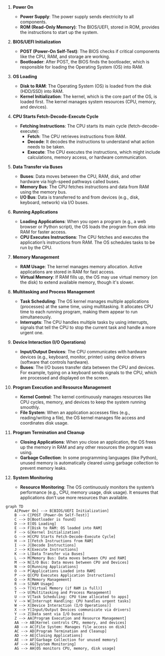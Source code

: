 1. **Power On**  
   - **Power Supply**: The power supply sends electricity to all components.  
   - **ROM (Read-Only Memory)**: The BIOS/UEFI, stored in ROM, provides the instructions to start up the system.

2. **BIOS/UEFI Initialization**  
   - **POST (Power-On Self-Test)**: The BIOS checks if critical components like the CPU, RAM, and storage are working.  
   - **Bootloader**: After POST, the BIOS finds the bootloader, which is responsible for loading the Operating System (OS) into RAM.

3. **OS Loading**  
   - **Disk to RAM**: The Operating System (OS) is loaded from the disk (HDD/SSD) into RAM.  
   - **Kernel Initialization**: The kernel, which is the core part of the OS, is loaded first. The kernel manages system resources (CPU, memory, and devices).

4. **CPU Starts Fetch-Decode-Execute Cycle**  
   - **Fetching Instructions**: The CPU starts its main cycle (fetch-decode-execute):  
     - **Fetch**: The CPU retrieves instructions from RAM.  
     - **Decode**: It decodes the instructions to understand what action needs to be taken.  
     - **Execute**: The CPU executes the instructions, which might include calculations, memory access, or hardware communication.

5. **Data Transfer via Buses**  
   - **Buses**: Data moves between the CPU, RAM, disk, and other hardware via high-speed pathways called buses.  
   - **Memory Bus**: The CPU fetches instructions and data from RAM using the memory bus.  
   - **I/O Bus**: Data is transferred to and from devices (e.g., disk, keyboard, network) via I/O buses.

6. **Running Applications**  
   - **Loading Applications**: When you open a program (e.g., a web browser or Python script), the OS loads the program from disk into RAM for faster access.  
   - **CPU Executes Instructions**: The CPU fetches and executes the application’s instructions from RAM. The OS schedules tasks to be run by the CPU.

7. **Memory Management**  
   - **RAM Usage**: The kernel manages memory allocation. Active applications are stored in RAM for fast access.  
   - **Virtual Memory**: If RAM fills up, the OS may use virtual memory (on the disk) to extend available memory, though it's slower.

8. **Multitasking and Process Management**  
   - **Task Scheduling**: The OS kernel manages multiple applications (processes) at the same time, using multitasking. It allocates CPU time to each running program, making them appear to run simultaneously.  
   - **Interrupts**: The CPU handles multiple tasks by using interrupts, signals that tell the CPU to stop the current task and handle a more urgent one.

9. **Device Interaction (I/O Operations)**  
   - **Input/Output Devices**: The CPU communicates with hardware devices (e.g., keyboard, monitor, printer) using device drivers (software that controls hardware).  
   - **Buses**: The I/O buses transfer data between the CPU and devices. For example, typing on a keyboard sends signals to the CPU, which are processed and displayed on the screen.

10. **Program Execution and Resource Management**  
    - **Kernel Control**: The kernel continuously manages resources like CPU cycles, memory, and devices to keep the system running smoothly.  
    - **File System**: When an application accesses files (e.g., reading/writing a file), the OS kernel manages file access and coordinates disk usage.

11. **Program Termination and Cleanup**  
    - **Closing Applications**: When you close an application, the OS frees up the memory in RAM and any other resources the program was using.  
    - **Garbage Collection**: In some programming languages (like Python), unused memory is automatically cleared using garbage collection to prevent memory leaks.

12. **System Monitoring**  
    - **Resource Monitoring**: The OS continuously monitors the system’s performance (e.g., CPU, memory usage, disk usage). It ensures that applications don’t use more resources than available.



```mermaid
graph TD
    A[Power On] --> B[BIOS/UEFI Initialization]
    B --> C[POST (Power-On Self-Test)]
    C --> D[Bootloader is found]
    D --> E[OS Loading]
    E --> F[Disk to RAM: OS loaded into RAM]
    F --> G[Kernel Initialization]
    G --> H[CPU Starts Fetch-Decode-Execute Cycle]
    H --> I[Fetch Instructions from RAM]
    I --> J[Decode Instructions]
    J --> K[Execute Instructions]
    K --> L[Data Transfer via Buses]
    L --> M[Memory Bus: Data moves between CPU and RAM]
    M --> N[I/O Bus: Data moves between CPU and Devices]
    N --> O[Running Applications]
    O --> P[Applications Loaded into RAM]
    P --> Q[CPU Executes Application Instructions]
    Q --> R[Memory Management]
    R --> S[RAM Usage]
    S --> T[Virtual Memory (if RAM is full)]
    T --> U[Multitasking and Process Management]
    U --> V[Task Scheduling: CPU time allocated to apps]
    V --> W[Interrupt Handling: CPU handles urgent tasks]
    W --> X[Device Interaction (I/O Operations)]
    X --> Y[Input/Output Devices communicate via drivers]
    Y --> Z[Data sent via I/O buses]
    Z --> AA[Program Execution and Resource Management]
    AA --> AB[Kernel controls CPU, memory, and devices]
    AB --> AC[File System: Manages file access on disk]
    AC --> AD[Program Termination and Cleanup]
    AD --> AE[Closing Applications]
    AE --> AF[Garbage Collection for unused memory]
    AF --> AG[System Monitoring]
    AG --> AH[OS monitors CPU, memory, disk usage]
